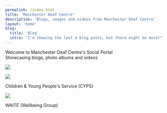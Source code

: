 ```yaml
---
permalink: /index.html
title: 'Manchester Deaf Centre'
description: 'Blogs, images and videos from Manchester Deaf Centre'
layout: 'home'
blog:
  title: 'Blog'
  intro: "I'm showing the last 4 blog posts, but there might be more!"
---
```


<div class="header-container">
  <div class="grid-item">
    <div>Welcome to Manchester Deaf Centre's Social Portal</div>
    <div>Showcasing blogs, photo albums and videos</div>
  </div>
  <p><img src="pages/img/mdc-logo.jpg"></p>
</div>

<div class="team-container">
  <p><img src="pages/img/mdc-logo.jpg"></p>
  <div class="grid-item">
    Children & Young People's Service (CYPS)
  </div>
</div>

<div class="team-container">
  <p><img src="pages/img/mdc-logo.jpg"></p>
  <div class="grid-item">
    WAITE (Wellbeing Group)
  </div>
</div>

<!-- Comprising:
- This website including [my blog](https://www.thewalkingdeaf.net/blog) (top right)
- My Fediverse instances:

<img src="pages/img/mastodon.png" width="3%"/> Mastodon - I'm steve@thewalkingdeaf.social on <a href="https://thewalkingdeaf.social">thewalkingdeaf.social</a>
  - Social networking that's not for sale.
  - Your home feed should be filled with what matters to you most, not what a corporation thinks you should see. Radically different social media, back in the hands of the people.

<img src="pages/img/pixelfed.png" width="3%"/> Pixelfed - I'm @steve@pix.thewalkingdeaf.social on <a href="https://pix.thewalkingdeaf.social">pix.thewalkingdeaf.social</a>
  - Explore + Share beautiful photos and videos.
  - A fresh take on photo sharing. Get inspired with beautiful photos captured by people around the world.

<img src="pages/img/peertube.png" width="3%"/> Peertube - I'm @steve@flix.thewalkingdeaf.social on <a href="https://flix.thewalkingdeaf.social">flix.thewalkingdeaf.social</a>
  - Be part of a network of multiple small federated, interoperable video hosting providers. 
  - Follow video creators and create videos. No vendor lock-in. All on a platform that is community-owned and ad-free.

---

#### The last few posts from my [pixelfed account](https://pix.thewalkingdeaf.social/users/steve):

<span class="pixelcard">
  Click an image to view the post on pixelfed...
  <span class="pixelitems">
    {%- for item in photo.gallery -%}
       <a class="no-indicator" href="{{ item.link }}">
       <img src="{{ item.image }}"/>
       </a>
    {%- endfor -%}
  </span>
</span> -->


<!-- <div>
    {% eleventyImage "./src/pages/img/mastodon.png" %}
    <span>Mastodon</span>
</div> -->

<!-- {% eleventyImage "./src/pages/img/IMG_0326.jpg" %}  -->